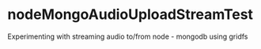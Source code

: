 # nodeMongoAudioUploadStreamTest

Experimenting with streaming audio to/from node - mongodb using gridfs
